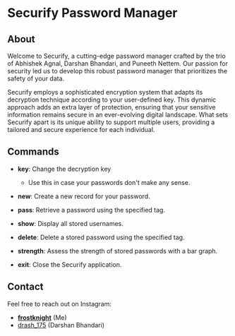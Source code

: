 # Securify Password Manager

## About

Welcome to Securify, a cutting-edge password manager crafted by the trio of Abhishek Agnal, Darshan Bhandari, and Puneeth Nettem. Our passion for security led us to develop this robust password manager that prioritizes the safety of your data.

Securify employs a sophisticated encryption system that adapts its decryption technique according to your user-defined key. This dynamic approach adds an extra layer of protection, ensuring that your sensitive information remains secure in an ever-evolving digital landscape. What sets Securify apart is its unique ability to support multiple users, providing a tailored and secure experience for each individual.

## Commands

- **key**: Change the decryption key
  - Use this in case your passwords don't make any sense.

- **new**: Create a new record for your password.

- **pass**: Retrieve a password using the specified tag.

- **show**: Display all stored usernames.

- **delete**: Delete a stored password using the specified tag.

- **strength**: Assess the strength of stored passwords with a bar graph.

- **exit**: Close the Securify application.

## Contact

Feel free to reach out on Instagram:
- [__frostknight__](https://www.instagram.com/__frostknight__/) (Me)
- [drash_175](https://www.instagram.com/drash_175/) (Darshan Bhandari)

